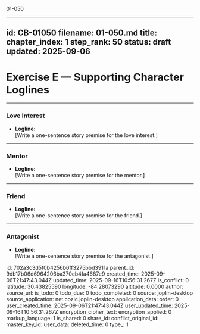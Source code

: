 01-050

---
id: CB-01050
filename: 01-050.md
title: 
chapter_index: 1
step_rank: 50
status: draft
updated: 2025-09-06
---
# Exercise E — Supporting Character Loglines

---

### **Love Interest**
- **Logline:**  
  [Write a one-sentence story premise for the love interest.]

---

### **Mentor**
- **Logline:**  
  [Write a one-sentence story premise for the mentor.]

---

### **Friend**
- **Logline:**  
  [Write a one-sentence story premise for the friend.]

---

### **Antagonist**
- **Logline:**  
  [Write a one-sentence story premise for the antagonist.]


id: 702a3c3d5f0b4256b6ff3275bbd3911a
parent_id: 9db17b06d6964206ba370cb4fa4687e9
created_time: 2025-09-06T21:47:43.044Z
updated_time: 2025-09-16T10:56:31.267Z
is_conflict: 0
latitude: 30.43825590
longitude: -84.28073290
altitude: 0.0000
author: 
source_url: 
is_todo: 0
todo_due: 0
todo_completed: 0
source: joplin-desktop
source_application: net.cozic.joplin-desktop
application_data: 
order: 0
user_created_time: 2025-09-06T21:47:43.044Z
user_updated_time: 2025-09-16T10:56:31.267Z
encryption_cipher_text: 
encryption_applied: 0
markup_language: 1
is_shared: 0
share_id: 
conflict_original_id: 
master_key_id: 
user_data: 
deleted_time: 0
type_: 1
